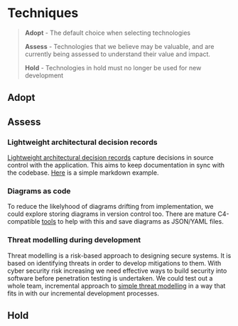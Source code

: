 # Techniques

> **Adopt** - The default choice when selecting technologies
>
> **Assess**  - Technologies that we believe may be valuable, and are currently being assessed to understand their value and impact.
>
> **Hold** - Technologies in hold must no longer be used for new development

## Adopt


## Assess

### Lightweight architectural decision records 
[Lightweight architectural decision records](https://www.thoughtworks.com/radar/techniques/lightweight-architecture-decision-records) capture decisions in source control with the application.  This aims to keep documentation in sync with the codebase.  [Here](https://github.com/tddbin/katas/blob/master/docs/adr/000-use-adrs.md) is a simple markdown example. 

### Diagrams as code
To reduce the likelyhood of diagrams drifting from implementation, we could explore storing diagrams in version control too. There are mature C4-compatible [tools](https://structurizr.com/help/express) to help with this and save diagrams as JSON/YAML files. 

### Threat modelling during development
Threat modelling is a risk-based approach to designing secure systems. It is based on identifying threats in order to develop mitigations to them. With cyber security risk increasing we need effective ways to build security into software before penetration testing is undertaken.  We could test out a whole team, incremental approach to [simple threat modelling](https://martinfowler.com/articles/agile-threat-modelling.html) in a way that fits in with our incremental development processes.

## Hold


